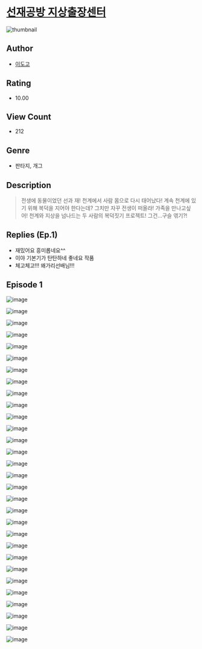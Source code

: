 # [선재공방 지상출장센터](https://comic.naver.com/challenge/list?titleId=810225)
![thumbnail](https://image-comic.pstatic.net/user_contents_data/challenge_comic/2023/05/23/257283/upload_7018075386214114401_480x623.jpeg)

## Author
- [이도고](https://comic.naver.com/artistTitle?id=257283)

## Rating
- 10.00

## View Count
- 212

## Genre
- 판타지, 개그

## Description
> 전생에 동물이었던 선과 재! 천계에서 사람 몸으로 다시 태어났다! 계속 천계에 있기 위해 복덕을 지어야 한다는데? 그치만 자꾸 전생이 떠올라! 가족을 만나고싶어! 천계와 지상을 넘나드는 두 사람의 복덕짓기 프로젝트! 그건...구슬 엮기?!

## Replies (Ep.1)
- 재밌어요 흥미롭네요^^
- 이야 기본기가 탄탄하네 좋네요 작품
- 체고체고!!! 왜가리선배님!!!

## Episode 1
![image](https://image-comic.pstatic.net/user_contents_data/challenge_comic/2023/05/23/257283/upload_3846412942668543845.jpeg)

![image](https://image-comic.pstatic.net/user_contents_data/challenge_comic/2023/05/23/257283/upload_7365128542691210295.jpeg)

![image](https://image-comic.pstatic.net/user_contents_data/challenge_comic/2023/05/23/257283/upload_7003491252724641848.jpeg)

![image](https://image-comic.pstatic.net/user_contents_data/challenge_comic/2023/05/23/257283/upload_3472337131093047347.jpeg)

![image](https://image-comic.pstatic.net/user_contents_data/challenge_comic/2023/05/23/257283/upload_7234578033949434726.jpeg)

![image](https://image-comic.pstatic.net/user_contents_data/challenge_comic/2023/05/23/257283/upload_3774357569987162160.jpeg)

![image](https://image-comic.pstatic.net/user_contents_data/challenge_comic/2023/05/23/257283/upload_3689066266832025392.jpeg)

![image](https://image-comic.pstatic.net/user_contents_data/challenge_comic/2023/05/23/257283/upload_4120852359291156837.jpeg)

![image](https://image-comic.pstatic.net/user_contents_data/challenge_comic/2023/05/23/257283/upload_3847540169736729190.jpeg)

![image](https://image-comic.pstatic.net/user_contents_data/challenge_comic/2023/05/23/257283/upload_4121746051771610164.jpeg)

![image](https://image-comic.pstatic.net/user_contents_data/challenge_comic/2023/05/23/257283/upload_7221020871697642292.jpeg)

![image](https://image-comic.pstatic.net/user_contents_data/challenge_comic/2023/05/23/257283/upload_3630522744491566177.jpeg)

![image](https://image-comic.pstatic.net/user_contents_data/challenge_comic/2023/05/23/257283/upload_7077234436708853304.jpeg)

![image](https://image-comic.pstatic.net/user_contents_data/challenge_comic/2023/05/23/257283/upload_7090465929690362209.jpeg)

![image](https://image-comic.pstatic.net/user_contents_data/challenge_comic/2023/05/23/257283/upload_3474352707604722276.jpeg)

![image](https://image-comic.pstatic.net/user_contents_data/challenge_comic/2023/05/23/257283/upload_7377238362030290534.jpeg)

![image](https://image-comic.pstatic.net/user_contents_data/challenge_comic/2023/05/23/257283/upload_7005690276064093234.jpeg)

![image](https://image-comic.pstatic.net/user_contents_data/challenge_comic/2023/05/23/257283/upload_3690478030450735158.jpeg)

![image](https://image-comic.pstatic.net/user_contents_data/challenge_comic/2023/05/23/257283/upload_3761973748290314593.jpeg)

![image](https://image-comic.pstatic.net/user_contents_data/challenge_comic/2023/05/23/257283/upload_3846696625261328482.jpeg)

![image](https://image-comic.pstatic.net/user_contents_data/challenge_comic/2023/05/23/257283/upload_3559591075257803107.jpeg)

![image](https://image-comic.pstatic.net/user_contents_data/challenge_comic/2023/05/23/257283/upload_3559595447631952227.jpeg)

![image](https://image-comic.pstatic.net/user_contents_data/challenge_comic/2023/05/23/257283/upload_7219326695208268337.jpeg)

![image](https://image-comic.pstatic.net/user_contents_data/challenge_comic/2023/05/23/257283/upload_7161961695553007671.jpeg)

![image](https://image-comic.pstatic.net/user_contents_data/challenge_comic/2023/05/23/257283/upload_7364340206577987893.jpeg)

![image](https://image-comic.pstatic.net/user_contents_data/challenge_comic/2023/05/23/257283/upload_3690198952800903733.jpeg)

![image](https://image-comic.pstatic.net/user_contents_data/challenge_comic/2023/05/23/257283/upload_7233687236304397368.jpeg)

![image](https://image-comic.pstatic.net/user_contents_data/challenge_comic/2023/05/23/257283/upload_4049077133616755301.jpeg)

![image](https://image-comic.pstatic.net/user_contents_data/challenge_comic/2023/05/23/257283/upload_3544721249922277734.jpeg)

![image](https://image-comic.pstatic.net/user_contents_data/challenge_comic/2023/05/23/257283/upload_4123386733559832880.jpeg)

